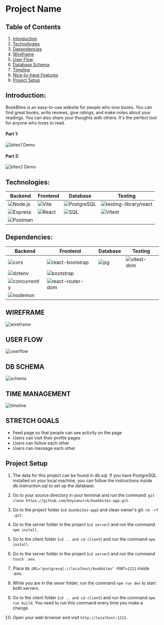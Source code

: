 # Project Name

## Table of Contents
1. [Introduction](#introduction)
2. [Technologies](#technologies)
3. [Dependencies](#dependencies)
4. [Wireframe](#wireframe)
5. [User Flow](#user-flow)
6. [Database Schema](#db-schema)
7. [Timeline](#time-management)
8. [Nice-to-have Features](#stretch-goals)
9. [Project Setup](#project-setup)


## Introduction:

BookBites is an easy-to-use website for people who love books. You can find great books, write reviews, give ratings, and make notes about your readings. You can also share your thoughts with others. It's the perfect tool for anyone who loves to read.

#### Part 1:
![bites1 Demo](/client/public/images/bites1.gif)
#### Part 2:
![bites2 Demo](/client/public/images/bites2.gif)


## Technologies:

| Backend        | Frontend       | Database       | Testing         |
| -------------- | -------------- | -------------- | --------------  |
| ![Node.js](https://img.shields.io/badge/-Node.js-339933?style=flat-square&logo=node.js&logoColor=white) | ![Vite](https://img.shields.io/badge/-Vite-646cff?style=flat-square&logo=vite&logoColor=white) | ![PostgreSQL](https://img.shields.io/badge/-PostgreSQL-336791?style=flat-square&logo=postgresql&logoColor=white) | ![testing-library/react](https://img.shields.io/badge/-testing--library/react-E33332?style=flat-square&logo=testing-library&logoColor=white)|
| ![Express](https://img.shields.io/badge/-Express-000000?style=flat-square&logo=express&logoColor=white) | ![React](https://img.shields.io/badge/-React-61DAFB?style=flat-square&logo=react&logoColor=white) | ![SQL](https://img.shields.io/badge/-SQL-000000?style=flat-square) | ![Vitest](https://img.shields.io/badge/-Vitest-944058?style=flat-square&logo=vitest&logoColor=white) |
| ![Postman](https://img.shields.io/badge/-Postman-FF6C37?style=flat-square&logo=postman&logoColor=white) |                |                |                  |

## Dependencies:

| Backend        | Frontend       | Database       | Testing         |
| -------------- | -------------- | -------------- | --------------  |
| ![cors](https://img.shields.io/badge/-cors-000000?style=flat-square) | ![react-bootstrap](https://img.shields.io/badge/-react--bootstrap-563D7C?style=flat-square&logo=react-bootstrap&logoColor=white) | ![pg](https://img.shields.io/badge/-pg-336791?style=flat-square&logo=postgresql&logoColor=white) | ![vitest-dom](https://img.shields.io/badge/-vitest--dom-944058?style=flat-square&logo=vitest&logoColor=white) |
| ![dotenv](https://img.shields.io/badge/-dotenv-000000?style=flat-square) | ![bootstrap](https://img.shields.io/badge/-bootstrap-563D7C?style=flat-square&logo=bootstrap&logoColor=white) |                |  |
| ![concurrently](https://img.shields.io/badge/-concurrently-000000?style=flat-square) | ![react-router-dom](https://img.shields.io/badge/-react--router--dom-CA4245?style=flat-square&logo=react-router&logoColor=white) |                |  |
| ![nodemon](https://img.shields.io/badge/-nodemon-76D04B?style=flat-square&logo=nodemon&logoColor=white) |                |                |                  |


## WIREFRAME
![wireframe](/client/public/images/wireframe.png)

## USER FLOW
![userflow](/client/public/images/user%20flow.png)

## DB SCHEMA
![schema](/client/public/images/schema.png)

## TIME MANAGEMENT
![timeline](/client/public/images/timeline.png)


## STRETCH GOALS

- Feed page so that people can see activity on the page
- Users can visit their profile pages
- Users can follow each other
- Users can message each other


## Project Setup

1. The data for this project can be found in db.sql. If you have PostgreSQL installed on your local machine, you can follow the instructions inside db.instruction.sql to set up the database.

2. Go to your source directory in your terminal and run the command: `git clone https://github.com/beyzanurck/bookbites-app.git`.

3. Go to the project folder (`cd bookbites-app`) and clean owner's git: `rm -rf .git`.

4. Go to the server folder in the project (`cd server`) and run the command `npm install`.

5. Go to the client folder (`cd .. and cd client`) and run the command `npm install`.

6. Go to the server folder in the project (`cd server`) and run the command `touch .env`.

7. Place `DB_URL="postgresql://localhost/bookbites" PORT=1212` inside .env.

8. While you are in the sever folder, run the command `npm run dev` to start both servers.

9. Go to the client folder (`cd .. and cd client`) and run the command `npm run build`. You need to run this command every time you make a change.

10. Open your web browser and visit `http://localhost:1212`.